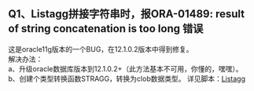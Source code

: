 
## Q1、Listagg拼接字符串时，报ORA-01489: result of string concatenation is too long 错误 

这是oracle11g版本的一个BUG，在12.1.0.2版本中得到修复。<br>
解决办法：<br>
a、升级oracle数据库版本到12.1.0.2+（此方法基本不可用，你懂的，嘿嘿）。<br>
b、创建个类型转换函数STRAGG，转换为clob数据类型。 详见脚本：[Listagg](https://github.com/DragonWujj/dbhealthcheck/blob/master/Problems/listagg/ORA-01489%20result%20of%20string%20concatenation%20is%20too%20long%20%20(listagg).sql) <br>

